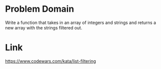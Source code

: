 # Problem Domain
Write a function that takes in an array of integers and strings and returns a new array with the strings filtered out.

# Link
https://www.codewars.com/kata/list-filtering
